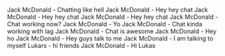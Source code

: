 Jack McDonald - Chatting like hell
Jack McDonald - Hey hey chat
Jack McDonald - Hey hey chat
Jack McDonald - Hey hey chat
Jack McDonald - Chat working now?
Jack McDonald - Yo
Jack McDonald - Chat kinda working with lag
Jack McDonald - Chat is awesome
Jack McDonald - Hey ho
Jack McDonald - Hey guys talk to me
Jack McDonald - I am talking to myself
Lukars - hi friends
Jack McDonald - Hi Lukas
